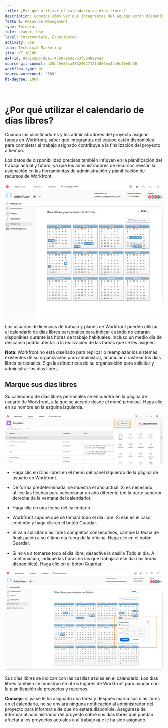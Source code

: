 ```yaml
---
title: ¿Por qué utilizar el calendario de días libres?
description: Conozca cómo ver qué integrantes del equipo están disponibles para completar el trabajo asignado y quiénes no.
feature: Resource Management
type: Tutorial
role: Leader, User
level: Intermediate, Experienced
activity: use
team: Technical Marketing
jira: KT-10186
exl-id: 00b1ce6c-80a1-47b0-9b4c-33f5348994ec
source-git-commit: a25a49e59ca483246271214886ea4dc9c10e8d66
workflow-type: ht
source-wordcount: '389'
ht-degree: 100%

---
```


# ¿Por qué utilizar el calendario de días libres?

Cuando los planificadores y los administradores del proyecto asignan tareas en Workfront, saber qué integrantes del equipo están disponibles para completar el trabajo asignado contribuye a la finalización del proyecto a tiempo.

Los datos de disponibilidad precisos también influyen en la planificación del trabajo actual y futuro, ya que los administradores de recursos revisan la asignación en las herramientas de administración y planificación de recursos de Workfront.

![Calendario de días libres personales](assets/pto_01.png)

Los usuarios de licencias de trabajo y planes de Workfront pueden utilizar el calendario de días libres personales para indicar cuándo no estarán disponibles durante las horas de trabajo habituales. Incluso un medio día de descanso podría afectar a la realización de las tareas que se les asignen.

**Nota**: Workfront no está diseñado para replicar o reemplazar los sistemas existentes de su organización para administrar, acumular o rastrear los días libres personales. Siga las directrices de su organización para solicitar y administrar los días libres.


## Marque sus días libres

Su calendario de días libres personales se encuentra en la página de usuario de Workfront, a la que se accede desde el menú principal. Haga clic en su nombre en la esquina izquierda.

![nombre de usuario en el menú principal](assets/pto_02.png)

* Haga clic en Días libres en el menú del panel izquierdo de la página de usuario en Workfront.

* De forma predeterminada, se muestra el año actual. Si es necesario, utilice las flechas para seleccionar un año diferente (en la parte superior derecha de la ventana del calendario).

* Haga clic en una fecha del calendario.

* Workfront supone que se tomará todo el día libre. Si ese es el caso, continúe y haga clic en el botón Guardar.

* Si va a solicitar días libres completos consecutivos, cambie la fecha de finalización a su último día fuera de la oficina. Haga clic en el botón Guardar.

* Si no va a tomarse todo el día libre, desactive la casilla Todo el día. A continuación, indique las horas en las que trabajará ese día (las horas disponibles). Haga clic en el botón Guardar.

![marcar los días libres en el calendario personal](assets/pto_03.png)

Sus días libres se indican con las casillas azules en el calendario. Los días libres también se muestran en otros lugares de Workfront para ayudar con la planificación de proyectos y recursos.

**Consejo**: si ya se le ha asignado una tarea y después marca sus días libres en el calendario, no se enviará ninguna notificación al administrador del proyecto para informarle de que no estará disponible. Asegúrese de informar al administrador del proyecto sobre sus días libres que puedan afectar a los proyectos actuales o al trabajo que le ha sido asignado.
